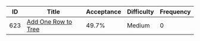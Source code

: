 |ID|Title|Acceptance|Difficulty|Frequency|
|----|-----|----|---|---|
|623|[Add One Row to Tree]( https://leetcode.com/problems/add-one-row-to-tree)|49.7%|Medium|0|
